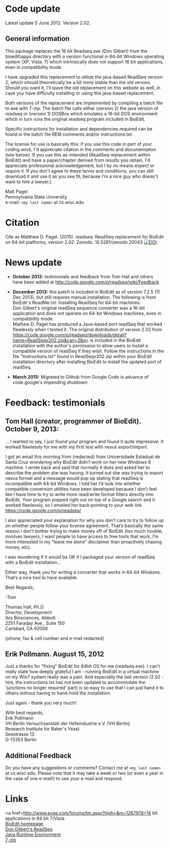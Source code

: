 Code update
====
Latest update 5 June 2012.  Version 2.02.

General information
----
This package replaces the 16 bit Readseq.exe (Don Gilbert) from the bioedit\apps directory with a version functional in 64-bit Windows operating system (XP, Vista, 7) which intrinsically does not support 16 bit applications, even in compatibility mode.

I have upgraded this replacement to utilize the java-based ReadSeq version 2, which should theoretically be a bit more stable than the old version.  Should you want it, I'll leave the old replacement on this website as well, in case you have difficulty installing or using this java-based replacement.

Both versions of the replacement are implemented by compiling a batch file to exe with 7-zip. The batch file calls either (version 2) the java version of readseq or (version 1) DOSBox which emulates a 16-bit DOS environment which in turn runs the original readseq program included in BioEdit.

Specific instructions for installation and dependencies required can be found in the batch file REM comments and/or instructions.txt.

The license for use is basically this: if you use this code in part of your coding work, I'd appreciate citation in the comments and documentation (see below). If you use this as-intended (ReadSeq replacement within BioEdit) and have a paper/chapter derived from results you obtain, I'd appreciate professional acknowledgement, but I by no means expect or require it. If you don't agree to these terms and conditions, you can still download it and use it as you see fit, because I'm a nice guy who doesn't want to hire a lawyer;)

Matt Pagel<br>
Pennsylvania State University<br>
e-mail: `<my last name>` at cs.wisc.edu

Citation
====
Cite as 
Matthew D. Pagel. (2015). readseq: ReadSeq replacement for BioEdit on 64-bit platforms, version 2.02. Zenodo. 10.5281/zenodo.20043
[![DOI](https://zenodo.org/badge/doi/10.5281/zenodo.20043.svg)](http://dx.doi.org/10.5281/zenodo.20043)

News update
====
  * <b>October 2013:</b> testimonials and feedback from Tom Hall and others have been added at http://code.google.com/p/readseq/wiki/Feedback

  * <b>December 2013:</b> this patch is included in BioEdit as of version 7.2.5 (11 Dec 2013), but still requires manual installation. The following is from BioEdit's ReadMe.txt:
   Installing ReadSeq for 64-bit machines:<br>
   Don Gilbert's original readSeq sequence converter was a 16-bit application and does not operate on 64-bit Windows machines, even in compatibility mode.  <br>
   Mathew D. Pagel has produced a Java-based port readSeq that worked flawlessly when I tested it.  The original distribution of version 2.02 from https://code.google.com/p/readseq/downloads/detail?name=ReadSeqv202.zip&can=2&q= is included in the BioEdit installation with the author's permission to allow users to install a compatible version of readSeq if they wish.  Follow the instructions in the file "Instructions.txt" found in ReadSeqv202.zip within your BioEdit installation directory after installing BioEdit to install the updated port of readSeq.

  * <b>March 2015:</b> Migrated to Github from Google Code in advance of code.google's impending shutdown

Feedback: testimonials
====
<b>Tom Hall</b> (creator, programmer of BioEdit). October 9, 2013:
----

 ...
 I wanted to say, I just found your program and found it quite impressive.  It worked flawlessly for me with my first test with nexus export/import.

 I got an email this morning from {redacted} from Universidade Estadual de Santa Cruz wondering why BioEdit didn’t work on her new Windows 8 machine.  I wrote back and said that normally it does and asked her to describe the problem she was having.  It turned out she was trying to export nexus format and a message would pop up stating that readSeq is incompatible with 64-bit Windows.  I told her I’d look into whether compatible conversion utilities have been developed because I don’t feel like I have time to try to write more read/write format filters directly into BioEdit.  Your program popped right out on top of a Google search and it worked flawlessly, so I emailed her back pointing to your web link https://code.google.com/p/readseq/

 I also appreciated your explanation for why you don’t care to try to follow up on whether people follow your license agreement.  That’s basically the same reason I don’t bother trying to make money off of BioEdit (too much trouble, involves lawyers, I want people to have access to free tools that work, I’m more interested in my “leave me alone” disclaimer than proactively chasing money, etc).

 I was wondering if it would be OK if I packaged your version of readSeq with a BioEdit installation...

 Either way, thank you for writing a converter that works in 64-bit Windows.  That’s a nice tool to have available.

 
 Best Regards,

 -Tom
 
 Thomas Hall, Ph.D.<br>
 Director, Development<br>
 Ibis Biosciences, Abbott<br>
 2251 Faraday Ave., Suite 150<br>
 Carlsbad, CA 92008<br>

 {phone, fax & cell number and e-mail redacted}


Erik Pollmann. August 15, 2012
----
 Just a thanks for "fixing" BioEdit for 64bit OS for me {readseq.exe}. I can't really state how deeply grateful I am - running BioEdit in a virtual machine on my Win7 system really was a pain. And especially the last version (2.02 - hint, the instructions.txt has not been updated to accommodate the 'junctions no longer required' part) is so easy to use that I can just hand it to others without having to hand-hold the installation.

 Just again - thank you very much!

 With best regards,<br>
 Erik Pollmann<br>
 VH Berlin Versuchsanstalt der Hefeindustrie e.V. (VH Berlin)<br>
 Research Institute for Baker's Yeast<br>
 Seestrasse 13<br>
 D-13353 Berlin

Additional Feedback
----
Do you have any suggestions or comments?  Contact me at `<my last name>` at cs.wisc.edu.  Please note that it may take a week or two (or even a year in the case of one e-mail!) to see your e-mail and respond.

Links
====
<a href=http://www.evga.com/forums/tm.aspx?high=&m=1267978>16 bit applications in 64 bit 7/Vista</a><br />
<a href=http://www.mbio.ncsu.edu/bioedit/bioedit.html>BioEdit homepage</a><br />
<a href=http://iubio.bio.indiana.edu/soft/molbio/readseq/>Don Gilbert's ReadSeq</a><br />
<a href=http://www.oracle.com/technetwork/java/javase/downloads/jre-7u3-download-1501631.html>Java Runtime Environment</a><br />
<a href=http://www.7-zip.org/>7-zip</a><br />
